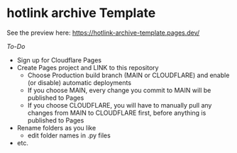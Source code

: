 # hotlink archive Template

See the preview here: https://hotlink-archive-template.pages.dev/

*To-Do*
- Sign up for Cloudflare Pages
- Create Pages project and LINK to this repository
  - Choose Production build branch (MAIN or CLOUDFLARE) and enable (or disable) automatic deployments
  - If you choose MAIN, every change you commit to MAIN will be published to Pages
  - If you choose CLOUDFLARE, you will have to manually pull any changes from MAIN to CLOUDFLARE first, before anything is published to Pages
- Rename folders as you like
  - edit folder names in .py files
- etc.

